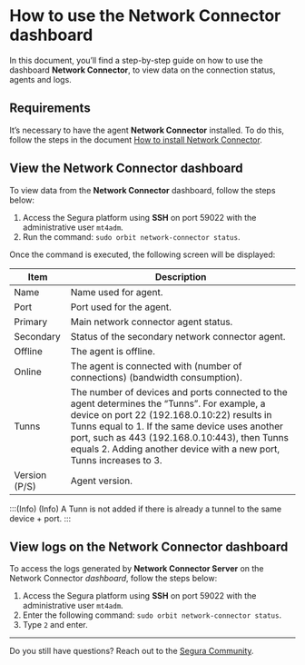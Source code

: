 # How to use the Network Connector dashboard


In this document, you’ll find a step-by-step guide on how to use the dashboard **Network Connector**, to view data on the connection status, agents and logs.

## Requirements

It’s necessary to have the agent **Network Connector** installed. To do this, follow the steps in the document [How to install Network Connector](/v4/docs/network-connector-how-to-install-network-connector).

## View the Network Connector dashboard

To view data from the **Network Connector** dashboard, follow the steps below:

1. Access the Segura platform using **SSH** on port 59022 with the administrative user `mt4adm`.
2. Run the command: `sudo orbit network-connector status`.

Once the command is executed, the following screen will be displayed:

| Item 	    | Description                                                        	                    |
|-----------|-------------------------------------------------------------------------------------------|
| Name 	    | Name used for agent.                                         	                            |
| Port   	| Port used for the agent.                                                                  |
| Primary   | Main network connector agent status.                 	                                    |
| Secondary | Status of the secondary network connector agent.                 	                        |
| Offline   | The agent is offline.                                           	                        |
| Online    | The agent is connected with (number of connections) (bandwidth consumption).              |
| Tunns     | The number of devices and ports connected to the agent determines the “Tunns”. For example, a device on port 22 (192.168.0.10:22) results in Tunns equal to 1. If the same device uses another port, such as 443 (192.168.0.10:443), then Tunns equals 2. Adding another device with a new port, Tunns increases to 3.              |
| Version (P/S) | Agent version.                                                                        |

:::(Info) (Info) 
A Tunn is not added if there is already a tunnel to the same device + port. 
:::

## View logs on the Network Connector dashboard

To access the logs generated by **Network Connector Server** on the Network Connector *dashboard*, follow the steps below:

1. Access the Segura platform using **SSH** on port 59022 with the administrative user `mt4adm`.
2. Enter the following command: `sudo orbit network-connector status`.
3. Type `2` and enter.

---

Do you still have questions? Reach out to the [Segura Community](https://community.Segura.io/).
